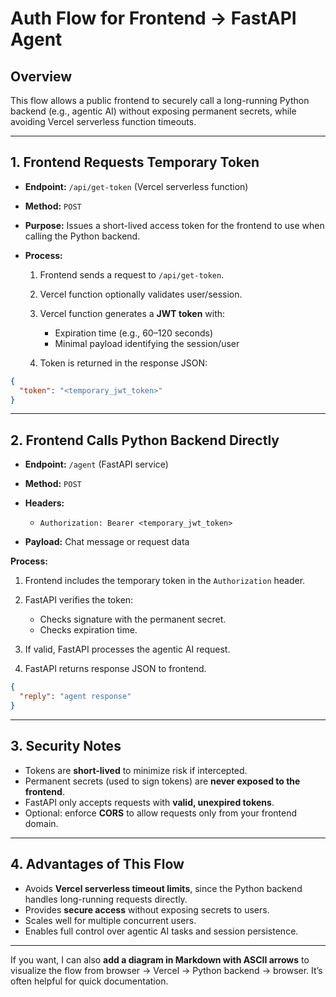 # Auth Flow for Frontend → FastAPI Agent

## Overview

This flow allows a public frontend to securely call a long-running Python backend (e.g., agentic AI) without exposing permanent secrets, while avoiding Vercel serverless function timeouts.

---

## **1. Frontend Requests Temporary Token**

* **Endpoint:** `/api/get-token` (Vercel serverless function)
* **Method:** `POST`
* **Purpose:** Issues a short-lived access token for the frontend to use when calling the Python backend.
* **Process:**

  1. Frontend sends a request to `/api/get-token`.
  2. Vercel function optionally validates user/session.
  3. Vercel function generates a **JWT token** with:

     * Expiration time (e.g., 60–120 seconds)
     * Minimal payload identifying the session/user
  4. Token is returned in the response JSON:

```json
{
  "token": "<temporary_jwt_token>"
}
```

---

## **2. Frontend Calls Python Backend Directly**

* **Endpoint:** `/agent` (FastAPI service)
* **Method:** `POST`
* **Headers:**

  * `Authorization: Bearer <temporary_jwt_token>`
* **Payload:** Chat message or request data

**Process:**

1. Frontend includes the temporary token in the `Authorization` header.
2. FastAPI verifies the token:

   * Checks signature with the permanent secret.
   * Checks expiration time.
3. If valid, FastAPI processes the agentic AI request.
4. FastAPI returns response JSON to frontend.

```json
{
  "reply": "agent response"
}
```

---

## **3. Security Notes**

* Tokens are **short-lived** to minimize risk if intercepted.
* Permanent secrets (used to sign tokens) are **never exposed to the frontend**.
* FastAPI only accepts requests with **valid, unexpired tokens**.
* Optional: enforce **CORS** to allow requests only from your frontend domain.

---

## **4. Advantages of This Flow**

* Avoids **Vercel serverless timeout limits**, since the Python backend handles long-running requests directly.
* Provides **secure access** without exposing secrets to users.
* Scales well for multiple concurrent users.
* Enables full control over agentic AI tasks and session persistence.

---

If you want, I can also **add a diagram in Markdown with ASCII arrows** to visualize the flow from browser → Vercel → Python backend → browser. It’s often helpful for quick documentation.
